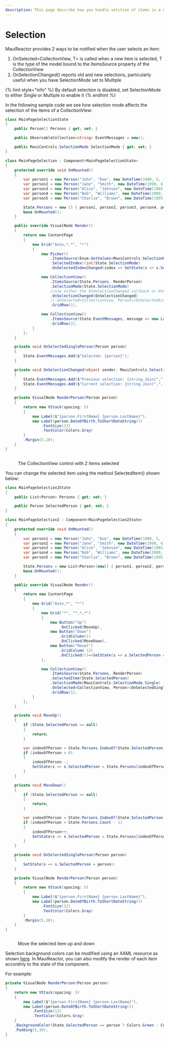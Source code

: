 ```yaml
---
description: This page describe how you handle selction of items in a CollectionView
---
```


# Selection

MauiReactor provides 2 ways to be notified when the user selects an item:

1. OnSelected\<CollectionView, T> is called when a new item is selected, T is the type of the model bound to the ItemsSource property of the CollectionView
2. OnSelectionChanged() reports old and new selections, particularly useful when you have SelectionMode set to Multiple

{% hint style="info" %}
By default selection is disabled, set SelectionMode to either Single or Multiple to enable it
{% endhint %}

In the following sample code we see how selection mode affects the selection of the items of a CollectionView:

```csharp
class MainPageSelectionState
{
    public Person[] Persons { get; set; }

    public ObservableCollection<string> EventMessages = new();

    public MauiControls.SelectionMode SelectionMode { get; set; }
}

class MainPageSelection : Component<MainPageSelectionState>
{
    protected override void OnMounted()
    {
        var person1 = new Person("John", "Doe", new DateTime(1980, 5, 10));
        var person2 = new Person("Jane", "Smith", new DateTime(1990, 6, 20));
        var person3 = new Person("Alice", "Johnson", new DateTime(1985, 7, 30));
        var person4 = new Person("Bob", "Williams", new DateTime(2000, 8, 15));
        var person5 = new Person("Charlie", "Brown", new DateTime(1995, 9, 25));

        State.Persons = new [] { person1, person2, person3, person4, person5 };
        base.OnMounted();
    }

    public override VisualNode Render()
    {
        return new ContentPage
        {
            new Grid("Auto,*,*", "*")
            {
                new Picker()
                    .ItemsSource(Enum.GetValues<MauiControls.SelectionMode>().Select(_=>_.ToString()).ToList())
                    .SelectedIndex((int)State.SelectionMode)
                    .OnSelectedIndexChanged(index => SetState(s => s.SelectionMode = (MauiControls.SelectionMode)index)),

                new CollectionView()
                    .ItemsSource(State.Persons, RenderPerson)
                    .SelectionMode(State.SelectionMode)
                    //use either the OnSelectionChanged callback or OnSelected<CollectionView, Person>
                    .OnSelectionChanged(OnSelectionChanged)
                    //.OnSelected<CollectionView, Person>(OnSelectedSinglePerson)
                    .GridRow(1),

                new CollectionView()
                    .ItemsSource(State.EventMessages, message => new Label(message).Margin(4,8))
                    .GridRow(2),
            }
        };
    }

    private void OnSelectedSinglePerson(Person person)
    {
        State.EventMessages.Add($"Selected: {person}");
    }

    private void OnSelectionChanged(object sender, MauiControls.SelectionChangedEventArgs args)
    {
        State.EventMessages.Add($"Previous selection: {string.Join(",", args.PreviousSelection)}");
        State.EventMessages.Add($"Current selection: {string.Join(",", args.CurrentSelection)}");
    }

    private VisualNode RenderPerson(Person person)
    {
        return new VStack(spacing: 5)
        {
            new Label($"{person.FirstName} {person.LastName}"),
            new Label(person.DateOfBirth.ToShortDateString())
                .FontSize(12)
                .TextColor(Colors.Gray)
        }
        .Margin(5,10);
    }
}

```

<figure><img src="../../../.gitbook/assets/image (1) (1) (1).png" alt=""><figcaption><p>The CollectionView control with 2 items selected</p></figcaption></figure>

You can change the selected item using the method SelectedItem() shown below:

```csharp
class MainPageSelection2State
{
    public List<Person> Persons { get; set; }

    public Person SelectedPerson { get; set; }
}

class MainPageSelection2 : Component<MainPageSelection2State>
{
    protected override void OnMounted()
    {
        var person1 = new Person("John", "Doe", new DateTime(1980, 5, 10));
        var person2 = new Person("Jane", "Smith", new DateTime(1990, 6, 20));
        var person3 = new Person("Alice", "Johnson", new DateTime(1985, 7, 30));
        var person4 = new Person("Bob", "Williams", new DateTime(2000, 8, 15));
        var person5 = new Person("Charlie", "Brown", new DateTime(1995, 9, 25));

        State.Persons = new List<Person>(new[] { person1, person2, person3, person4, person5 });
        base.OnMounted();
    }

    public override VisualNode Render()
    {
        return new ContentPage
        {
            new Grid("Auto,*", "*")
            {
                new Grid("*", "*,*,*")
                {
                    new Button("Up")
                        .OnClicked(MoveUp),
                    new Button("Down")
                        .GridColumn(1)
                        .OnClicked(MoveDown),
                    new Button("Reset")
                        .GridColumn (2)
                        .OnClicked(()=>SetState(s => s.SelectedPerson = null)),
                },

                new CollectionView()
                    .ItemsSource(State.Persons, RenderPerson)
                    .SelectedItem(State.SelectedPerson)
                    .SelectionMode(MauiControls.SelectionMode.Single)
                    .OnSelected<CollectionView, Person>(OnSelectedSinglePerson)
                    .GridRow(1),
            }
        };
    }

    private void MoveUp()
    {
        if (State.SelectedPerson == null)
        {
            return;
        }

        var indexOfPerson = State.Persons.IndexOf(State.SelectedPerson);
        if (indexOfPerson > 0)
        {
            indexOfPerson--;
            SetState(s => s.SelectedPerson = State.Persons[indexOfPerson]);
        }
    }

    private void MoveDown()
    {
        if (State.SelectedPerson == null)
        {
            return;
        }

        var indexOfPerson = State.Persons.IndexOf(State.SelectedPerson);
        if (indexOfPerson < State.Persons.Count - 1)
        {
            indexOfPerson++;
            SetState(s => s.SelectedPerson = State.Persons[indexOfPerson]);
        }
    }

    private void OnSelectedSinglePerson(Person person)
    {
        SetState(s => s.SelectedPerson = person);
    }

    private VisualNode RenderPerson(Person person)
    {
        return new VStack(spacing: 5)
        {
            new Label($"{person.FirstName} {person.LastName}"),
            new Label(person.DateOfBirth.ToShortDateString())
                .FontSize(12)
                .TextColor(Colors.Gray)
        }
        .Margin(5,10);
    }
}

```

<figure><img src="../../../.gitbook/assets/image (2).png" alt=""><figcaption><p>Move the selected item up and down</p></figcaption></figure>

Selection background colors can be modified using an XAML resource as shown [here](https://learn.microsoft.com/en-us/dotnet/maui/user-interface/controls/collectionview/selection#change-selected-item-color). In MauiReactor, you can also modify the render of each item accordnly to the state of the component.

For example:

```csharp
private VisualNode RenderPerson(Person person)
{
    return new VStack(spacing: 5)
    {
        new Label($"{person.FirstName} {person.LastName}"),
        new Label(person.DateOfBirth.ToShortDateString())
            .FontSize(12)
            .TextColor(Colors.Gray)
    }
    .BackgroundColor(State.SelectedPerson == person ? Colors.Green : Colors.White)
    .Padding(5,10);
}
```
